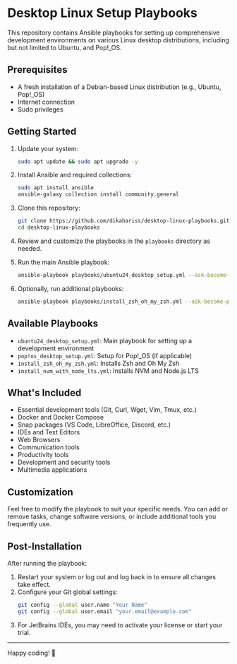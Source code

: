 # Desktop Linux Setup Playbooks

This repository contains Ansible playbooks for setting up comprehensive development environments on various Linux desktop distributions, including but not limited to Ubuntu, and Pop!_OS.

## Prerequisites

- A fresh installation of a Debian-based Linux distribution (e.g., Ubuntu, Pop!_OS)
- Internet connection
- Sudo privileges

## Getting Started

1. Update your system:
   ```bash
   sudo apt update && sudo apt upgrade -y
   ```

2. Install Ansible and required collections:
   ```bash
   sudo apt install ansible
   ansible-galaxy collection install community.general
   ```

3. Clone this repository:
   ```bash
   git clone https://github.com/dikahariss/desktop-linux-playbooks.git
   cd desktop-linux-playbooks
   ```

4. Review and customize the playbooks in the `playbooks` directory as needed.

5. Run the main Ansible playbook:
   ```bash
   ansible-playbook playbooks/ubuntu24_desktop_setup.yml --ask-become-pass
   ```

6. Optionally, run additional playbooks:
   ```bash
   ansible-playbook playbooks/install_zsh_oh_my_zsh.yml --ask-become-pass
   ```

## Available Playbooks

- `ubuntu24_desktop_setup.yml`: Main playbook for setting up a development environment
- `pop!os_desktop_setup.yml`: Setup for Pop!_OS (if applicable)
- `install_zsh_oh_my_zsh.yml`: Installs Zsh and Oh My Zsh
- `install_nvm_with_node_lts.yml`: Installs NVM and Node.js LTS

## What's Included

- Essential development tools (Git, Curl, Wget, Vim, Tmux, etc.)
- Docker and Docker Compose
- Snap packages (VS Code, LibreOffice, Discord, etc.)
- IDEs and Text Editors
- Web Browsers
- Communication tools
- Productivity tools
- Development and security tools
- Multimedia applications

## Customization

Feel free to modify the playbook to suit your specific needs. You can add or remove tasks, change software versions, or include additional tools you frequently use.

## Post-Installation

After running the playbook:
1. Restart your system or log out and log back in to ensure all changes take effect.
2. Configure your Git global settings:
   ```bash
   git config --global user.name "Your Name"
   git config --global user.email "your.email@example.com"
   ```
3. For JetBrains IDEs, you may need to activate your license or start your trial.


---

Happy coding! 🚀